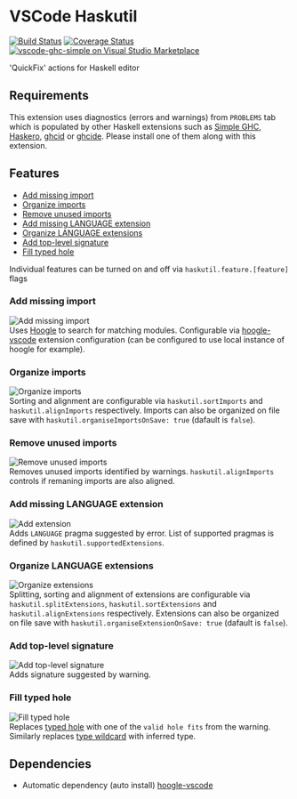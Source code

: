 # VSCode Haskutil
[![Build Status](https://travis-ci.org/EduardSergeev/vscode-haskutil.svg?branch=master)](https://travis-ci.org/EduardSergeev/vscode-haskutil)
[![Coverage Status](https://coveralls.io/repos/github/EduardSergeev/vscode-haskutil/badge.svg?branch=master)](https://coveralls.io/github/EduardSergeev/vscode-haskutil?branch=master)
[![vscode-ghc-simple on Visual Studio Marketplace](https://img.shields.io/vscode-marketplace/v/edka.haskutil.svg)](https://marketplace.visualstudio.com/items?itemName=Edka.haskutil)


'QuickFix' actions for Haskell editor  


## Requirements
This extension uses diagnostics (errors and warnings) from `PROBLEMS` tab which is populated by other Haskell extensions such as [Simple GHC](https://marketplace.visualstudio.com/items?itemName=dramforever.vscode-ghc-simple), [Haskero](https://marketplace.visualstudio.com/items?itemName=Vans.haskero), [ghcid](https://marketplace.visualstudio.com/items?itemName=ndmitchell.haskell-ghcid) or [ghcide](https://marketplace.visualstudio.com/items?itemName=DigitalAssetHoldingsLLC.ghcide). Please install one of them along with this extension.

## Features
 * [Add missing import](#add-missing-import)
 * [Organize imports](#organize-imports)
 * [Remove unused imports](#remove-unused-imports)
 * [Add missing LANGUAGE extension](#add-missing-language-extension)
 * [Organize LANGUAGE extensions](#organize-language-extensions)
 * [Add top-level signature](#add-top-level-signature)
 * [Fill typed hole](#fill-typed-hole)

Individual features can be turned on and off via `haskutil.feature.[feature]` flags

### Add missing import  
![Add missing import](/images/AddImport_sm.gif "Add missing import")  
Uses [Hoogle](https://www.haskell.org/hoogle/) to search for matching modules. Configurable via  [hoogle-vscode](https://marketplace.visualstudio.com/items?itemName=jcanero.hoogle-vscode) extension configuration (can be configured to use local instance of hoogle for example).

### Organize imports  
![Organize imports](/images/OrganizeImports_sm.gif "Organize imports")  
Sorting and alignment are configurable via `haskutil.sortImports` and `haskutil.alignImports` respectively. Imports can also be organized on file save with `haskutil.organiseImportsOnSave: true` (dafault is `false`).

### Remove unused imports
![Remove unused imports](/images/RemoveUnusedImports_sm.gif "Remove unused imports")  
Removes unused imports identified by warnings. `haskutil.alignImports` controls if remaning imports are also aligned.

### Add missing LANGUAGE extension  
![Add extension](/images/AddExtension_sm.gif "Add extension")  
Adds `LANGUAGE` pragma suggested by error. List of supported pragmas is defined by `haskutil.supportedExtensions`.

### Organize LANGUAGE extensions  
![Organize extensions](/images/OrganizeExtensions_sm.gif "Organize extensions")  
Splitting, sorting and alignment of extensions are configurable via `haskutil.splitExtensions`, `haskutil.sortExtensions` and `haskutil.alignExtensions` respectively. Extensions can also be organized on file save with `haskutil.organiseExtensionOnSave: true` (dafault is `false`).

### Add top-level signature
![Add top-level signature](/images/AddSignature_sm.gif "Add top-level signature")  
Adds signature suggested by warning.

### Fill typed hole
![Fill typed hole](/images/FillTypedHole_sm.gif "Fill types hole")  
Replaces [typed hole](https://downloads.haskell.org/~ghc/8.6.4/docs/html/users_guide/glasgow_exts.html#typed-holes) with one of the `valid hole fits` from the warning.  
Similarly replaces [type wildcard](https://downloads.haskell.org/~ghc/8.6.4/docs/html/users_guide/glasgow_exts.html#type-wildcards) with inferred type.

## Dependencies

 * Automatic dependency (auto install) [hoogle-vscode](https://marketplace.visualstudio.com/items?itemName=jcanero.hoogle-vscode)
